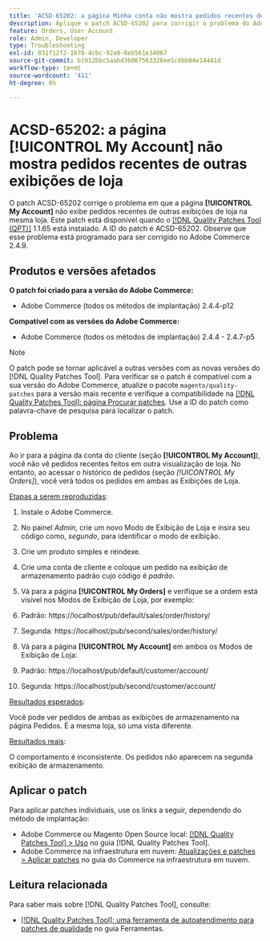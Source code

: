 ```yaml
---
title: 'ACSD-65202: a página Minha conta não mostra pedidos recentes de outras exibições de loja'
description: Aplique o patch ACSD-65202 para corrigir o problema do Adobe Commerce, em que a página Minha conta não exibe pedidos recentes de outras exibições de loja na mesma loja.
feature: Orders, User Account
role: Admin, Developer
type: Troubleshooting
exl-id: 031f12f2-1b70-4cbc-92a0-8eb561e34067
source-git-commit: b1912bbc5aabd36067563326ee5c6bb84e14441d
workflow-type: tm+mt
source-wordcount: '411'
ht-degree: 0%

---
```


# ACSD-65202: a página [!UICONTROL My Account] não mostra pedidos recentes de outras exibições de loja

O patch ACSD-65202 corrige o problema em que a página **[!UICONTROL My Account]** não exibe pedidos recentes de outras exibições de loja na mesma loja. Este patch está disponível quando o [[!DNL Quality Patches Tool (QPT)]](/help/tools/quality-patches-tool/quality-patches-tool-to-self-serve-quality-patches.md) 1.1.65 está instalado. A ID do patch é ACSD-65202. Observe que esse problema está programado para ser corrigido no Adobe Commerce 2.4.9.

## Produtos e versões afetados

**O patch foi criado para a versão do Adobe Commerce:**

* Adobe Commerce (todos os métodos de implantação) 2.4.4-p12

**Compatível com as versões do Adobe Commerce:**

* Adobe Commerce (todos os métodos de implantação) 2.4.4 - 2.4.7-p5

>[!NOTE]
>
>O patch pode se tornar aplicável a outras versões com as novas versões do [!DNL Quality Patches Tool]. Para verificar se o patch é compatível com a sua versão do Adobe Commerce, atualize o pacote `magento/quality-patches` para a versão mais recente e verifique a compatibilidade na [[!DNL Quality Patches Tool]: página Procurar patches](https://experienceleague.adobe.com/tools/commerce-quality-patches/index.html). Use a ID do patch como palavra-chave de pesquisa para localizar o patch.

## Problema

Ao ir para a página da conta do cliente (seção **[!UICONTROL My Account]**), você não vê pedidos recentes feitos em outra visualização de loja. No entanto, ao acessar o histórico de pedidos (seção *[!UICONTROL My Orders]*), você verá todos os pedidos em ambas as Exibições de Loja.

<u>Etapas a serem reproduzidas</u>:

1. Instale o Adobe Commerce.
1. No painel *Admin*, crie um novo Modo de Exibição de Loja e insira seu código como, *segundo*, para identificar o modo de exibição.
1. Crie um produto simples e reindexe.
1. Crie uma conta de cliente e coloque um pedido na exibição de armazenamento padrão cujo código é *padrão*.
1. Vá para a página **[!UICONTROL My Orders]** e verifique se a ordem está visível nos Modos de Exibição de Loja, por exemplo:
1. Padrão: https://localhost/pub/default/sales/order/history/
1. Segunda: https://localhost/pub/second/sales/order/history/

1. Vá para a página **[!UICONTROL My Account]** em ambos os Modos de Exibição de Loja:
1. Padrão: https://localhost/pub/default/customer/account/
1. Segunda: https://localhost/pub/second/customer/account/

<u>Resultados esperados</u>:

Você pode ver pedidos de ambas as exibições de armazenamento na página Pedidos. É a mesma loja, só uma vista diferente.

<u>Resultados reais</u>:

O comportamento é inconsistente. Os pedidos não aparecem na segunda exibição de armazenamento.

## Aplicar o patch

Para aplicar patches individuais, use os links a seguir, dependendo do método de implantação:

* Adobe Commerce ou Magento Open Source local: [[!DNL Quality Patches Tool] > Uso](/help/tools/quality-patches-tool/usage.md) no guia [!DNL Quality Patches Tool].
* Adobe Commerce na infraestrutura em nuvem: [Atualizações e patches > Aplicar patches](https://experienceleague.adobe.com/docs/commerce-cloud-service/user-guide/develop/upgrade/apply-patches.html) no guia do Commerce na infraestrutura em nuvem.

## Leitura relacionada

Para saber mais sobre [!DNL Quality Patches Tool], consulte:

* [[!DNL Quality Patches Tool]: uma ferramenta de autoatendimento para patches de qualidade](/help/tools/quality-patches-tool/quality-patches-tool-to-self-serve-quality-patches.md) no guia Ferramentas.

